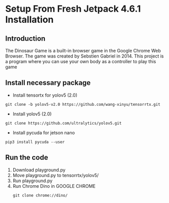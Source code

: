 # Setup From Fresh Jetpack 4.6.1 Installation
## Introduction
The Dinosaur Game is a built-in browser game in the Google Chrome Web Browser. The game was created by Sebstien Gabriel in 2014. This project is a program where you can use your own body as a controller to play this game
## Install necessary package
- Install tensortx for yolov5 (2.0)
```
git clone -b yolov5-v2.0 https://github.com/wang-xinyu/tensorrtx.git
```
- Install yolov5 (2.0)
```
git clone https://github.com/ultralytics/yolov5.git
```
- Install pycuda for jetson nano
```
pip3 install pycuda --user
```
## Run the code
1. Download playground.py
2. Move playground.py to tensorrtx/yolov5/
3. Run playground.py
4. Run Chrome Dino in GOOGLE CHROME
   ```
   git clone chrome://dino/
   ```
